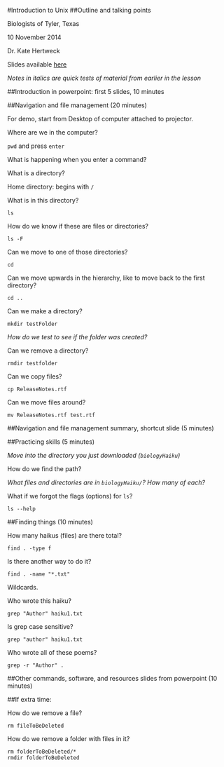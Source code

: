#Introduction to Unix
##Outline and talking points

Biologists of Tyler, Texas

10 November 2014

Dr. Kate Hertweck

Slides available [here](https://github.com/k8hertweck/UTTylerWorkshops/BoTTNov2014/BoTTNov2014.pdf)

*Notes in italics are quick tests of material from earlier in the lesson*

##Introduction in powerpoint: first 5 slides, 10 minutes

##Navigation and file management (20 minutes)

For demo, start from Desktop of computer attached to projector.

Where are we in the computer? 

`pwd` and press `enter`

What is happening when you enter a command?

What is a directory?

Home directory: begins with `/`

What is in this directory?

`ls`

How do we know if these are files or directories?

`ls -F`

Can we move to one of those directories?

`cd`

Can we move upwards in the hierarchy, like to move back to the first directory?

`cd ..`

Can we make a directory?

`mkdir testFolder`

*How do we test to see if the folder was created?*

Can we remove a directory?

`rmdir testfolder` 

Can we copy files?

`cp ReleaseNotes.rtf`

Can we move files around?

`mv ReleaseNotes.rtf test.rtf`

##Navigation and file management summary, shortcut slide (5 minutes)

##Practicing skills (5 minutes)

*Move into the directory you just downloaded (`biologyHaiku`)*

How do we find the path?

*What files and directories are in `biologyHaiku/`? How many of each?*

What if we forgot the flags (options) for `ls`?

`ls --help`

##Finding things (10 minutes)

How many haikus (files) are there total?

`find . -type f`

Is there another way to do it?

`find . -name "*.txt"`

Wildcards.

Who wrote this haiku?

`grep "Author" haiku1.txt`

Is grep case sensitive?

`grep "author" haiku1.txt`

Who wrote all of these poems?

`grep -r "Author" .`

##Other commands, software, and resources slides from powerpoint (10 minutes)

##If extra time:

How do we remove a file?

`rm fileToBeDeleted`

How do we remove a folder with files in it?

```
rm folderToBeDeleted/*
rmdir folderToBeDeleted
```